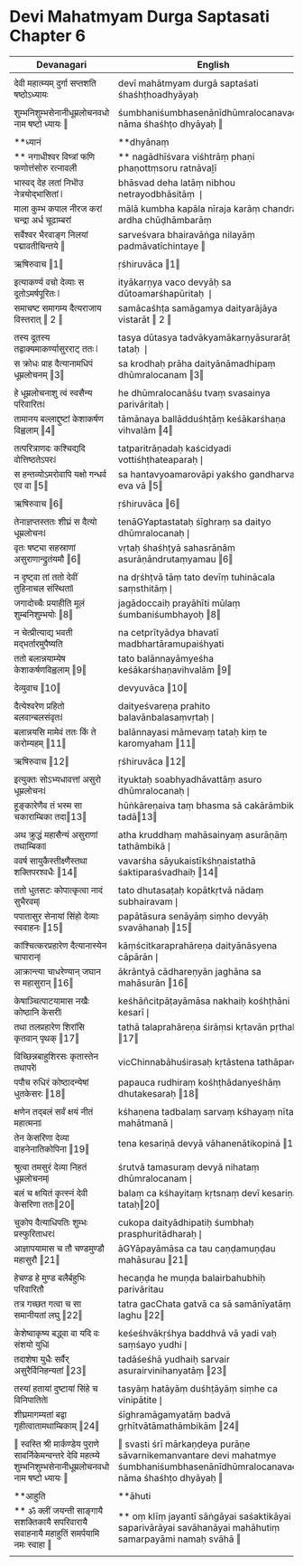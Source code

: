 # Devi Mahatmyam Durga Saptasati Chapter 6

| Devanagari | English |
| ------ | ------ |
|  |  |
| देवी महात्म्यम् दुर्गा सप्तशति षष्ठोऽध्यायः   | devī mahātmyam durgā saptaśati śhaśhṭhoadhyāyaḥ   |
|  |  |
| शुम्भनिशुम्भसेनानीधूम्रलोचनवधो नाम षष्टो ध्यायः ‖   | śumbhaniśumbhasenānīdhūmralocanavadho nāma śhaśhṭo dhyāyaḥ ‖   |
|  |  |
|  **ध्यानं   |  **dhyānaṃ   |
| ** नगाधीश्वर विष्त्रां फणि फणोत्तंसोरु रत्नावली   | ** nagādhīśvara viśhtrāṃ phaṇi phaṇottṃsoru ratnāvaḻī   |
| भास्वद् देह लतां निभॊउ नेत्रयोद्भासितां ❘   | bhāsvad deha latāṃ nibhou netrayodbhāsitāṃ ❘   |
| माला कुम्भ कपाल नीरज करां चन्द्रा अर्ध चूढाम्बरां   | mālā kumbha kapāla nīraja karāṃ chandrā ardha chūḍhāmbarāṃ   |
| सर्वेश्वर भैरवाङ्ग निलयां पद्मावतीचिन्तये ‖   | sarveśvara bhairavāṅga nilayāṃ padmāvatīchintaye ‖   |
|  |  |
| ऋषिरुवाच ‖1‖   | ṛśhiruvāca ‖1‖   |
|  |  |
| इत्याकर्ण्य वचो देव्याः स दूतोऽमर्षपूरितः ❘   | ityākarṇya vaco devyāḥ sa dūtoamarśhapūritaḥ ❘   |
| समाचष्ट समागम्य दैत्यराजाय विस्तरात् ‖ 2 ‖   | samācaśhṭa samāgamya daityarājāya vistarāt ‖ 2 ‖   |
|  |  |
| तस्य दूतस्य तद्वाक्यमाकर्ण्यासुरराट् ततः ❘   | tasya dūtasya tadvākyamākarṇyāsurarāṭ tataḥ ❘   |
| स क्रोधः प्राह दैत्यानामधिपं धूम्रलोचनम् ‖3‖   | sa krodhaḥ prāha daityānāmadhipaṃ dhūmralocanam ‖3‖   |
|  |  |
| हे धूम्रलोचनाशु त्वं स्वसैन्य परिवारितः❘   | he dhūmralocanāśu tvaṃ svasainya parivāritaḥ❘   |
| तामानय बल्लाद्दुष्टां केशाकर्षण विह्वलाम् ‖4‖   | tāmānaya ballādduśhṭāṃ keśākarśhaṇa vihvalām ‖4‖   |
|  |  |
| तत्परित्राणदः कश्चिद्यदि वोत्तिष्ठतेऽपरः❘   | tatparitrāṇadaḥ kaścidyadi vottiśhṭhateaparaḥ❘   |
| स हन्तव्योऽमरोवापि यक्षो गन्धर्व एव वा ‖5‖   | sa hantavyoamarovāpi yakśho gandharva eva vā ‖5‖   |
|  |  |
| ऋषिरुवाच ‖6‖   | ṛśhiruvāca ‖6‖   |
|  |  |
| तेनाज्ञप्तस्ततः शीघ्रं स दैत्यो धूम्रलोचनः❘   | tenāGYaptastataḥ śīghraṃ sa daityo dhūmralocanaḥ❘   |
| वृतः षष्ट्या सहस्राणां असुराणान्द्रुतंयमौ ‖6‖   | vṛtaḥ śhaśhṭyā sahasrāṇāṃ asurāṇāndrutaṃyamau ‖6‖   |
|  |  |
| न दृष्ट्वा तां ततो देवीं तुहिनाचल संस्थितां❘   | na dṛśhṭvā tāṃ tato devīṃ tuhinācala saṃsthitāṃ❘   |
| जगादोच्चैः प्रयाहीति मूलं शुम्बनिशुम्भयोः ‖8‖   | jagādoccaiḥ prayāhīti mūlaṃ śumbaniśumbhayoḥ ‖8‖   |
|  |  |
| न चेत्प्रीत्याद्य भवती मद्भर्तारमुपैष्यति   | na cetprītyādya bhavatī madbhartāramupaiśhyati   |
| ततो बलान्नयाम्येष केशाकर्षणविह्वलाम् ‖9‖   | tato balānnayāmyeśha keśākarśhaṇavihvalām ‖9‖   |
|  |  |
| देव्युवाच ‖10‖   | devyuvāca ‖10‖   |
|  |  |
| दैत्येश्वरेण प्रहितो बलवान्बलसंवृतः❘   | daityeśvareṇa prahito balavānbalasaṃvṛtaḥ❘   |
| बलान्नयसि मामेवं ततः किं ते करोम्यहम् ‖11‖   | balānnayasi māmevaṃ tataḥ kiṃ te karomyaham ‖11‖   |
|  |  |
| ऋषिरुवाच ‖12‖   | ṛśhiruvāca ‖12‖   |
|  |  |
| इत्युक्तः सोऽभ्यधावत्तां असुरो धूम्रलोचनः❘   | ityuktaḥ soabhyadhāvattāṃ asuro dhūmralocanaḥ❘   |
| हूङ्कारेणैव तं भस्म सा चकाराम्बिका तदा‖13‖   | hūṅkāreṇaiva taṃ bhasma sā cakārāmbikā tadā‖13‖   |
|  |  |
| अथ क्रुद्धं महासैन्यं असुराणां तथाम्बिका❘   | atha kruddhaṃ mahāsainyaṃ asurāṇāṃ tathāmbikā❘   |
| ववर्ष सायुकैस्तीक्ष्णैस्तथा शक्तिपरश्वधैः ‖14‖   | vavarśha sāyukaistīkśhṇaistathā śaktiparaśvadhaiḥ ‖14‖   |
|  |  |
| ततो धुतसटः कोपात्कृत्वा नादं सुभैरवम्❘   | tato dhutasaṭaḥ kopātkṛtvā nādaṃ subhairavam❘   |
| पपातासुर सेनायां सिंहो देव्याः स्ववाहनः ‖15‖   | papātāsura senāyāṃ siṃho devyāḥ svavāhanaḥ ‖15‖   |
|  |  |
| कांश्चित्करप्रहारेण दैत्यानास्येन चापारान्❘   | kāṃścitkaraprahāreṇa daityānāsyena cāpārān❘   |
| आक्रान्त्या चाधरेण्यान् जघान स महासुरान् ‖16‖   | ākrāntyā cādhareṇyān jaghāna sa mahāsurān ‖16‖   |
|  |  |
| केषाञ्चित्पाटयामास नखैः कोष्ठानि केसरी❘   | keśhāñcitpāṭayāmāsa nakhaiḥ kośhṭhāni kesarī❘   |
| तथा तलप्रहारेण शिरांसि कृतवान् पृथक् ‖17‖   | tathā talaprahāreṇa śirāṃsi kṛtavān pṛthak ‖17‖   |
|  |  |
| विच्छिन्नबाहुशिरसः कृतास्तेन तथापरे❘   | vicChinnabāhuśirasaḥ kṛtāstena tathāpare❘   |
| पपौच रुधिरं कोष्ठादन्येषां धुतकेसरः ‖18‖   | papauca rudhiraṃ kośhṭhādanyeśhāṃ dhutakesaraḥ ‖18‖   |
|  |  |
| क्षणेन तद्बलं सर्वं क्षयं नीतं महात्मना❘   | kśhaṇena tadbalaṃ sarvaṃ kśhayaṃ nītaṃ mahātmanā❘   |
| तेन केसरिणा देव्या वाहनेनातिकोपिना ‖19‖   | tena kesariṇā devyā vāhanenātikopinā ‖19‖   |
|  |  |
| श्रुत्वा तमसुरं देव्या निहतं धूम्रलोचनम्❘   | śrutvā tamasuraṃ devyā nihataṃ dhūmralocanam❘   |
| बलं च क्षयितं कृत्स्नं देवी केसरिणा ततः‖20‖   | balaṃ ca kśhayitaṃ kṛtsnaṃ devī kesariṇā tataḥ‖20‖   |
|  |  |
| चुकोप दैत्याधिपतिः शुम्भः प्रस्फुरिताधरः❘   | cukopa daityādhipatiḥ śumbhaḥ prasphuritādharaḥ❘   |
| आज्ञापयामास च तौ चण्डमुण्डौ महासुरौ ‖21‖   | āGYāpayāmāsa ca tau caṇḍamuṇḍau mahāsurau ‖21‖   |
|  |  |
| हेचण्ड हे मुण्ड बलैर्बहुभिः परिवारितौ   | hecaṇḍa he muṇḍa balairbahubhiḥ parivāritau   |
| तत्र गच्छत गत्वा च सा समानीयतां लघु ‖22‖   | tatra gacChata gatvā ca sā samānīyatāṃ laghu ‖22‖   |
|  |  |
| केशेष्वाकृष्य बद्ध्वा वा यदि वः संशयो युधि❘   | keśeśhvākṛśhya baddhvā vā yadi vaḥ saṃśayo yudhi❘   |
| तदाशेषा युधैः सर्वैर् असुरैर्विनिहन्यतां ‖23‖   | tadāśeśhā yudhaiḥ sarvair asurairvinihanyatāṃ ‖23‖   |
|  |  |
| तस्यां हतायां दुष्टायां सिंहे च विनिपातिते❘   | tasyāṃ hatāyāṃ duśhṭāyāṃ siṃhe ca vinipātite❘   |
| शीघ्रमागम्यतां बद्वा गृहीत्वातामथाम्बिकाम् ‖24‖   | śīghramāgamyatāṃ badvā gṛhītvātāmathāmbikām ‖24‖   |
|  |  |
| ‖ स्वस्ति श्री मार्कण्डेय पुराणे सावर्निकेमन्वन्तरे देवि महत्म्ये शुम्भनिशुम्भसेनानीधूम्रलोचनवधो नाम षष्टो ध्यायः ‖   | ‖ svasti śrī mārkaṇḍeya purāṇe sāvarnikemanvantare devi mahatmye śumbhaniśumbhasenānīdhūmralocanavadho nāma śhaśhṭo dhyāyaḥ ‖   |
|  |  |
|  **आहुति   |  **āhuti   |
| ** ॐ क्लीं जयन्ती साङ्गायै सशक्तिकायै सपरिवारायै सवाहनायै महाहुतिं समर्पयामि नमः स्वाहा ‖   | ** oṃ klīṃ jayantī sāṅgāyai saśaktikāyai saparivārāyai savāhanāyai mahāhutiṃ samarpayāmi namaḥ svāhā ‖   |
|  |  |
